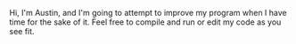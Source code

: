 Hi, I'm Austin, and I'm going to attempt to improve my program when I have time for the sake of it.
Feel free to compile and run or edit my code as you see fit.

